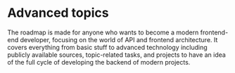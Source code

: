 # Advanced topics
The roadmap is made for anyone who wants to become a modern frontend-end developer, focusing on the world of API and frontend architecture. It covers everything from basic stuff to advanced technology including publicly available sources, topic-related tasks, and projects to have an idea of the full cycle of developing the backend of modern projects.
